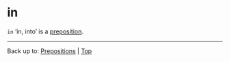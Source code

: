 # in

`in` ‘in, into’ is a [preposition](index.md).



----

Back up to: [Prepositions](index.md) | [Top](../index.md)
